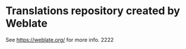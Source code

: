 Translations repository created by Weblate
==========================================

See https://weblate.org/ for more info.
2222
